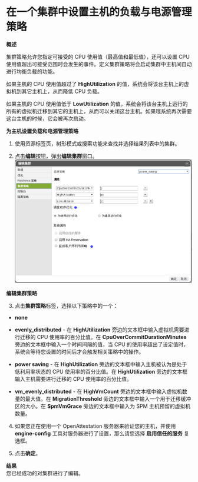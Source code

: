 # 在一个集群中设置主机的负载与电源管理策略

**概述**<br/>

集群策略允许您指定可接受的 CPU 使用值（最高值和最低值），还可以设置 CPU 使用值超出可接受范围时会发生的事件。定义集群策略将会启动集群中主机间自动进行均衡负载的功能。

如果主机的 CPU 使用值超过了 **HighUtilization** 的值，系统会将该台主机上的虚拟机到其它主机上，从而降低 CPU 负载。

如果主机的 CPU 使用值低于 **LowUtilization** 的值，系统会将该台主机上运行的所有的虚拟机迁移到其它的主机上，从而可以关闭这台主机。如果哦系统再次需要这台主机的时候，它会被再次启动。

**为主机设置负载和电源管理策略**

1. 使用资源标签页，树形模式或搜索功能来查找并选择结果列表中的集群。

2. 点击**编辑**按钮，弹出**编辑集群**窗口。
 ![setting load and power managerment](../images/Setting_load_and_power_managerment.png)

 **编辑集群策略**

3. 点击**集群策略**标签，选择以下策略中的一个：
 * **none**

 * **evenly_distributed** - 在 **HighUtilization** 旁边的文本框中输入虚拟机需要进行迁移的 CPU 使用率的百分比值。在 **CpuOverCommitDurationMinutes** 旁边的文本框中输入一个时间间隔的值，当 CPU 的使用率超出了设定值时，系统会等待您设置的时间后才会触发相关策略中的操作。

 * **power saving** - 在 **HighUtilization** 旁边的文本框中输入主机被认为是处于低利用率状态的 CPU 使用率的百分比值。在 **HighUtilization** 旁边的文本框输入主机需要进行迁移的 CPU 使用率的百分比值。

 * **vm_evenly_distributed** - 在 **HighVmCount** 旁边的文本框中输入虚拟机数量的最大值。在 **MigrationThreshold** 旁边的文本框中输入一个用于迁移缓冲区的大小。在 **SpmVmGrace** 旁边的文本框中输入为 SPM 主机预留的虚拟机数量。

4. 如果您正在使用一个 OpenAttestation 服务器来验证您的主机，并使用 **engine-config** 工具对服务器进行了设置，那么请您选择 **启用信任的服务** 复选框。

5. 点击**确定**。

**结果**<br/>
您已经成功的对集群进行了编辑。
